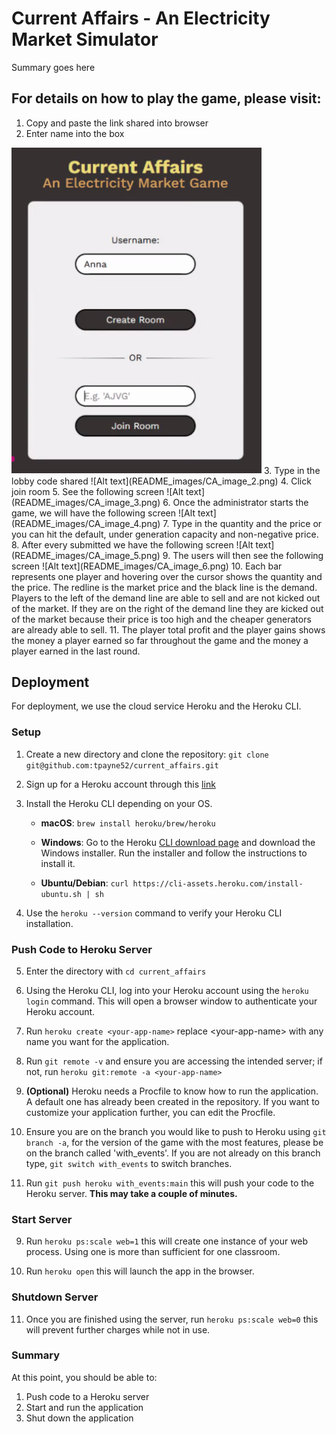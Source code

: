 # Current Affairs - An Electricity Market Simulator
Summary goes here

## For details on how to play the game, please visit:
1. Copy and paste the link shared into browser 
2. Enter name into the box
<img src="README_images/CA_image_1.png" width="400"/>
3. Type in the lobby code shared
![Alt text](README_images/CA_image_2.png)
4. Click join room
5. See the following screen
![Alt text](README_images/CA_image_3.png)
6. Once the administrator starts the game, we will have the following screen
![Alt text](README_images/CA_image_4.png)
7. Type in the quantity and the price or you can hit the default, under generation capacity and non-negative price. 
8. After every submitted we have the following screen
![Alt text](README_images/CA_image_5.png)
9. The users will then see the following screen
![Alt text](README_images/CA_image_6.png)
10. Each bar represents one player and hovering over the cursor shows the quantity and the price. The redline is the market price and the black line is the demand. Players to the left of the demand line are able to sell and are not kicked out of the market. If they are on the right of the demand line they are kicked out of the market because their price is too high and the cheaper generators are already able to sell.
11. The player total profit and the player gains shows the money a player earned so far throughout the game and the money a player earned in the last round. 


## Deployment

For deployment, we use the cloud service Heroku and the Heroku CLI.

### Setup

1. Create a new directory and clone the repository: `git clone git@github.com:tpayne52/current_affairs.git`

2. Sign up for a Heroku account through this [link](https://signup.heroku.com/login)

3. Install the Heroku CLI depending on your OS.

    - **macOS**: `brew install heroku/brew/heroku`
    
    - **Windows**: Go to the Heroku [CLI download page](https://devcenter.heroku.com/articles/heroku-cli#install-the-heroku-cli) and download the Windows installer. Run the installer and follow the instructions to install it.
    
    - **Ubuntu/Debian**: `curl https://cli-assets.heroku.com/install-ubuntu.sh | sh`

4. Use the `heroku --version` command to verify your Heroku CLI installation.

### Push Code to Heroku Server

5. Enter the directory with `cd current_affairs`

6. Using the Heroku CLI, log into your Heroku account using the `heroku login` command. This will open a browser window to authenticate your Heroku account.

7. Run `heroku create <your-app-name>` replace \<your-app-name\> with any name you want for the application.

8. Run `git remote -v` and ensure you are accessing the intended server; if not, run `heroku git:remote -a <your-app-name>`

9. **(Optional)** Heroku needs a Procfile to know how to run the application. A default one has already been created in the repository. If you want to customize your application further, you can edit the Procfile.

10. Ensure you are on the branch you would like to push to Heroku using `git branch -a`, for the version of the game with the most features, please be on the branch called 'with_events'. If you are not already on this branch type,  `git switch with_events` to switch branches.

11. Run `git push heroku with_events:main` this will push your code to the Heroku server. **This may take a couple of minutes.**

### Start Server

9. Run `heroku ps:scale web=1` this will create one instance of your web process. Using one is more than sufficient for one classroom.

10. Run `heroku open` this will launch the app in the browser.

### Shutdown Server

11. Once you are finished using the server, run `heroku ps:scale web=0` this will prevent further charges while not in use.

### Summary
At this point, you should be able to:

1. Push code to a Heroku server
2. Start and run the application
3. Shut down the application



